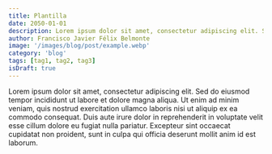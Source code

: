 ```yaml
---
title: Plantilla
date: 2050-01-01
description: Lorem ipsum dolor sit amet, consectetur adipiscing elit. Sed do eiusmod tempor incididunt ut labore et dolore magna aliqua. Ut enim ad minim veniam, quis nostrud.
author: Francisco Javier Félix Belmonte
image: '/images/blog/post/example.webp'
category: 'blog'
tags: [tag1, tag2, tag3]
isDraft: true
---
```


Lorem ipsum dolor sit amet, consectetur adipiscing elit. Sed do eiusmod tempor incididunt ut labore et dolore magna aliqua. Ut enim ad minim veniam, quis nostrud exercitation ullamco laboris nisi ut aliquip ex ea commodo consequat. Duis aute irure dolor in reprehenderit in voluptate velit esse cillum dolore eu fugiat nulla pariatur. Excepteur sint occaecat cupidatat non proident, sunt in culpa qui officia deserunt mollit anim id est laborum.